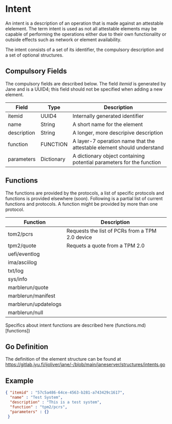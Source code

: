 # Intent

An intent is a description of an operation that is made against an attestable elelement. The term intent is used as not all attestable elements may be capable of performing the operations either due to their own functionality or outside effects such as network or element availability.

The intent consists of a set of its identifier, the compulsory description and a set of optional structures.


## Compulsory Fields

The compulsory fields are described below. The field *itemid* is generated by Jane and is a UUID4; this field should not be specified when adding a new element.

| Field | Type | Description |
| --- | --- | --- |
| itemid | UUID4 | Internally generated identifier |
| name | String | A short name for the element |
| description | String | A longer, more descripive description |
| function | FUNCTION | A layer-7 operation name that the attestable element should understand |
| parameters | Dictionary | A dictionary object containing potential parameters for the function |


## Functions

The functions are provided by the protocols, a list of specific protocols and functions is provided elsewhere (soon). Following is a partial list of current functions and protocols. A function might be provided by more than one protocol.

| Function | Description |
| --- | --- |
| tom2/pcrs | Requests the list of PCRs from a TPM 2.0 device |
| tpm2/quote | Requets a quote from a TPM 2.0 |
| uefi/eventlog | | 
| ima/asciilog | |
| txt/log | |
| sys/info | |
| marblerun/quote | | 
| marblerun/manifest | |
| marblerun/updatelogs | |
| marblerun/null | |

Specifics about intent functions are described here (functions.md)[functions])

## Go Definition

The definition of the element structure can be found at https://gitlab.jyu.fi/ijoliver/jane/-/blob/main/janeserver/structures/intents.go

## Example

```json
{ "itemid" : "57c5a486-64ce-4563-b281-a743429c1617", 
  "name" : "Test System", 
  "description" : "This is a test system", 
  "function" : "tpm2/pcrs",
  "parameters" : {}
 }
```
